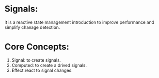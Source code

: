 # Signals:

It is a reactive state management introduction to improve performance and simplify chanage detection.

# Core Concepts:
1. Signal: to create signals.
2. Computed: to create a drived signals.
3. Effect:react to signal changes.